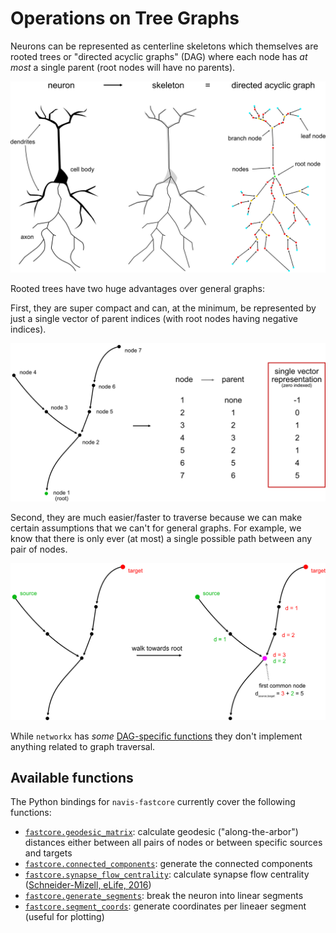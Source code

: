 # Operations on Tree Graphs

Neurons can be represented as centerline skeletons which themselves are
rooted trees or "directed acyclic graphs" (DAG) where each node
has *at most* a single parent (root nodes will have no parents).

![Representing a neuron as directed acyclic graph.](../_static/skeletons.png)

Rooted trees have two huge advantages over general graphs:

First, they are super compact and can, at the minimum, be represented by
just a single vector of parent indices (with root nodes having negative
indices).

![Rooted tree graphs are compact.](../_static/dag.png)

Second, they are much easier/faster to traverse because we can make
certain assumptions that we can't for general graphs. For example,
we know that there is only ever (at most) a single possible path
between any pair of nodes.

![Finding the distance between two nodes.](../_static/traversal.png)

While `networkx` has *some* [DAG-specific functions](https://networkx.org/documentation/stable/reference/algorithms/dag.html) they don't
implement anything related to graph traversal.

## Available functions

The Python bindings for `navis-fastcore` currently cover the following functions:

- [`fastcore.geodesic_matrix`](geodesic.md): calculate geodesic ("along-the-arbor") distances either between all pairs of nodes or between specific sources and targets
- [`fastcore.connected_components`](cc.md): generate the connected components
- [`fastcore.synapse_flow_centrality`](flow.md): calculate synapse flow centrality ([Schneider-Mizell, eLife, 2016](https://elifesciences.org/articles/12059))
- [`fastcore.generate_segments`](segments.md#generate-segments): break the neuron into linear segments
- [`fastcore.segment_coords`](segments.md#segment-coordinates): generate coordinates per lineaer segment (useful for plotting)
